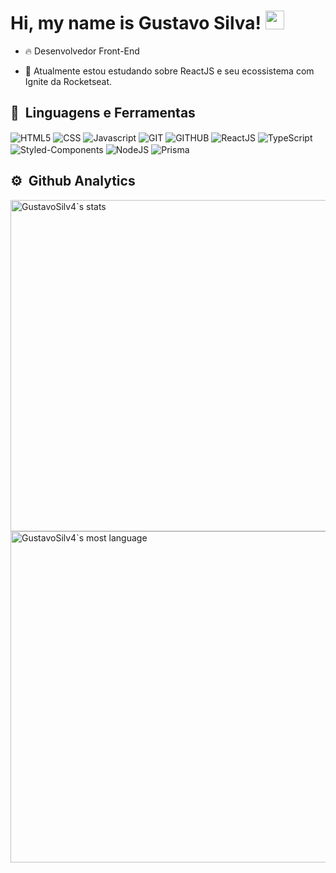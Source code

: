 <h1>Hi, my name is Gustavo Silva! <img 
src="https://raw.githubusercontent.com/kaueMarques/kaueMarques/master/hi.gif" width="30px" height="30px"></h1>

- 🔥 Desenvolvedor Front-End

- 🔭 Atualmente estou estudando sobre ReactJS e seu ecossistema com Ignite da Rocketseat.

<!-- - 📖 Estou estudando NodeJS, SQL, Express, NextJS, TailwindCSS -->

## 🔨 &nbsp;Linguagens e Ferramentas

<div>
<img align="center" alt="HTML5" src="https://img.shields.io/badge/HTML5-E34F26?style=for-the-badge&logo=html5&logoColor=white"/>
<img align="center" alt="CSS" src="https://img.shields.io/badge/CSS3-1572B6?style=for-the-badge&logo=css3&logoColor=white"/>
<img align="center" alt="Javascript" src="https://img.shields.io/badge/JavaScript-F7DF1E?style=for-the-badge&logo=javascript&logoColor=black"/>
<img align="center" alt="GIT" src="https://img.shields.io/badge/GIT-E44C30?style=for-the-badge&logo=git&logoColor=white"/>
<img align="center" alt="GITHUB" src="https://img.shields.io/badge/GitHub-100000?style=for-the-badge&logo=github&logoColor=white"/>
<img align="center" alt="ReactJS" src="https://img.shields.io/badge/React-20232A?style=for-the-badge&logo=react&logoColor=61DAFB"/>
<img align="center" alt="TypeScript" src="https://img.shields.io/badge/TypeScript-007ACC?style=for-the-badge&logo=typescript&logoColor=white"/>
<img align="center" alt="Styled-Components" src="https://img.shields.io/badge/styled--components-DB7093?style=for-the-badge&logo=styled-components&logoColor=white"/>
<img align="center" alt="NodeJS" src="https://img.shields.io/badge/Node.js-43853D?style=for-the-badge&logo=node.js&logoColor=white"/>
<img align="center" alt="Prisma" src="https://img.shields.io/badge/Prisma-3982CE?style=for-the-badge&logo=Prisma&logoColor=white"/>
</div>

<!-- ## 📚 &nbsp; Tecnologias em aprendizado
<div>
<img align="center" alt="Prisma" src="https://img.shields.io/badge/Prisma-3982CE?style=for-the-badge&logo=Prisma&logoColor=white"/> 
<img align="center" alt="TypeScript" src="https://img.shields.io/badge/Node.js-43853D?style=for-the-badge&logo=node.js&logoColor=white"/>
<img align="center" alt="Styled-Components" src="https://img.shields.io/badge/styled--components-DB7093?style=for-the-badge&logo=styled-components&logoColor=white"/>
<img align="center" alt="TailwindCSS" src="https://img.shields.io/badge/Tailwind_CSS-38B2AC?style=for-the-badge&logo=tailwind-css&logoColor=white"/>
</div>
</br> -->

## ⚙️ &nbsp;Github Analytics

<img width="530em" src="https://github-readme-stats.vercel.app/api?username=GustavoSilv4&show_icons=true&theme=dracula" alt="GustavoSilv4`s stats"/>

<img width="530" src="https://github-readme-stats.vercel.app/api/top-langs/?username=GustavoSilv4&layout=compact&theme=dracula" alt="GustavoSilv4`s most language"/>
